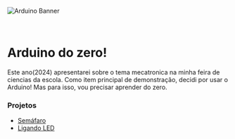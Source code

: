 ![Arduino Banner](https://github.com/user-attachments/assets/907896da-48d0-4c69-8bf0-1ad9bcc0f18a)

</br>

# Arduino do zero!
Este ano(2024) apresentarei sobre o tema mecatronica na minha feira de ciencias da escola. Como item principal de demonstração, decidi por usar o Arduino!
Mas para isso, vou precisar aprender do zero.


### Projetos

- <a href="https://github.com/luismede/arduino/tree/main/semafaro">Semáfaro</a>
- <a href="https://github.com/luismede/arduino/tree/main/semafaro">Ligando LED</a>
